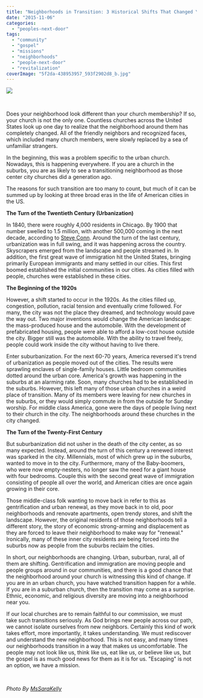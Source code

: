 ```yaml
---
title: "Neighborhoods in Transition: 3 Historical Shifts That Changed Your Church's Neighborhood"
date: "2015-11-06"
categories: 
  - "peoples-next-door"
tags: 
  - "community"
  - "gospel"
  - "missions"
  - "neighborhoods"
  - "people-next-door"
  - "revitalization"
coverImage: "5f2da-438953957_593f2902d8_b.jpg"
---
```


[![](images/6936b-14204880310_0c3007912a_b-e1446822655810.jpg)](https://keelancook.files.wordpress.com/2020/08/6936b-14204880310_0c3007912a_b-e1446822655810.jpg)

 

Does your neighborhood look different than your church membership? If so, your church is not the only one. Countless churches across the United States look up one day to realize that the neighborhood around them has completely changed. All of the friendly neighbors and recognized faces, which included many church members, were slowly replaced by a sea of unfamiliar strangers.

In the beginning, this was a problem specific to the urban church. Nowadays, this is happening everywhere. If you are a church in the suburbs, you are as likely to see a transitioning neighborhood as those center city churches did a generation ago.

The reasons for such transition are too many to count, but much of it can be summed up by looking at three broad eras in the life of American cities in the US.

**The Turn of the Twentieth Century (Urbanization)**

In 1840, there were roughly 4,000 residents in Chicago. By 1900 that number swelled to 1.5 million, with another 500,000 coming in the next decade, according to [Steve Conn](http://www.amazon.com/Americans-Against-City-Anti-Urbanism-Twentieth-ebook/dp/B00KR9S1DC/ref=mt_kindle?_encoding=UTF8&me=). Around the turn of the last century, urbanization was in full swing, and it was happening across the country. Skyscrapers emerged from the landscape and people streamed in. In addition, the first great wave of immigration hit the United States, bringing primarily European immigrants and many settled in our cities. This first boomed established the initial communities in our cities. As cities filled with people, churches were established in these cities.

**The Beginning of the 1920s**

However, a shift started to occur in the 1920s. As the cities filled up, congestion, pollution, racial tension and eventually crime followed. For many, the city was not the place they dreamed, and technology would pave the way out. Two major inventions would change the American landscape: the mass-produced house and the automobile. With the development of prefabricated housing, people were able to afford a low-cost house outside the city. Bigger still was the automobile. With the ability to travel freely, people could work inside the city without having to live there.

Enter suburbanization. For the next 60-70 years, America reversed it's trend of urbanization as people moved out of the cities. The results were sprawling enclaves of single-family houses. Little bedroom communities dotted around the urban core. America's growth was happening in the suburbs at an alarming rate. Soon, many churches had to be established in the suburbs. However, this left many of those urban churches in a weird place of transition. Many of its members were leaving for new churches in the suburbs, or they would simply commute in from the outside for Sunday worship. For middle class America, gone were the days of people living next to their church in the city. The neighborhoods around these churches in the city changed.

**The Turn of the Twenty-First Century**

But suburbanization did not usher in the death of the city center, as so many expected. Instead, around the turn of this century a renewed interest was sparked in the city. Millennials, most of which grew up in the suburbs, wanted to move in to the city. Furthermore, many of the Baby-boomers, who were now empty-nesters, no longer saw the need for a giant house with four bedrooms. Couple this with the second great wave of immigration consisting of people all over the world, and American cities are once again growing in their core.

Those middle-class folk wanting to move back in refer to this as gentrification and urban renewal, as they move back in to old, poor neighborhoods and renovate apartments, open trendy stores, and shift the landscape. However, the original residents of those neighborhoods tell a different story, the story of economic strong-arming and displacement as they are forced to leave their neighborhood to make way for "renewal." Ironically, many of these inner city residents are being forced into the suburbs now as people from the suburbs reclaim the cities.

In short, our neighborhoods are changing. Urban, suburban, rural, all of them are shifting. Gentrification and immigration are moving people and people groups around in our communities, and there is a good chance that the neighborhood around your church is witnessing this kind of change. If you are in an urban church, you have watched transition happen for a while. If you are in a suburban church, then the transition may come as a surprise. Ethnic, economic, and religious diversity are moving into a neighborhood near you.

If our local churches are to remain faithful to our commission, we must take such transitions seriously. As God brings new people across our path, we cannot isolate ourselves from new neighbors. Certainly this kind of work takes effort, more importantly, it takes understanding. We must rediscover and understand the new neighborhood. This is not easy, and many times our neighborhoods transition in a way that makes us uncomfortable. The people may not look like us, think like us, eat like us, or believe like us, but the gospel is as much good news for them as it is for us. "Escaping" is not an option, we have a mission.

 

_Photo By [MsSaraKelly](http://www.flickr.com/photos/56639832@N03/14204880310/)_
